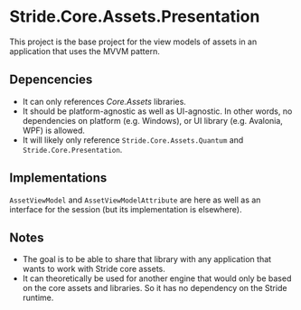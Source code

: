 # Stride.Core.Assets.Presentation

This project is the base project for the view models of assets in an application that uses the MVVM pattern.

## Depencencies

* It can only references *Core.Assets* libraries.
* It should be platform-agnostic as well as UI-agnostic.
  In other words, no dependencies on platform (e.g. Windows), or UI library (e.g. Avalonia, WPF) is allowed.
* It will likely only reference `Stride.Core.Assets.Quantum` and `Stride.Core.Presentation`.

## Implementations

`AssetViewModel` and `AssetViewModelAttribute` are here as well as an interface for the session (but its implementation is elsewhere).

## Notes

* The goal is to be able to share that library with any application that wants to work with Stride core assets.
* It can theoretically be used for another engine that would only be based on the core assets and libraries.
  So it has no dependency on the Stride runtime.
